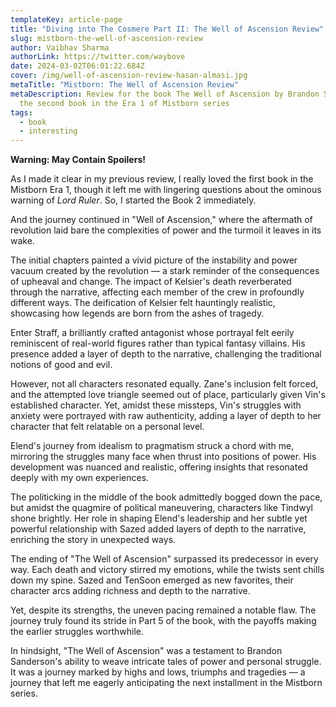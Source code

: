 ```yaml
---
templateKey: article-page
title: "Diving into The Cosmere Part II: The Well of Ascension Review"
slug: mistborn-the-well-of-ascension-review
author: Vaibhav Sharma
authorLink: https://twitter.com/waybove
date: 2024-03-02T06:01:22.684Z
cover: /img/well-of-ascension-review-hasan-almasi.jpg
metaTitle: "Mistborn: The Well of Ascension Review"
metaDescription: Review for the book The Well of Ascension by Brandon Sanderson,
  the second book in the Era 1 of Mistborn series
tags:
  - book
  - interesting
---
```

**Warning: May Contain Spoilers!**

As I made it clear in my previous review, I really loved the first book in the Mistborn Era 1, though it left me with lingering questions about the ominous warning of *Lord Ruler*. So, I started the Book 2 immediately.

And the journey continued in "Well of Ascension," where the aftermath of revolution laid bare the complexities of power and the turmoil it leaves in its wake.

The initial chapters painted a vivid picture of the instability and power vacuum created by the revolution — a stark reminder of the consequences of upheaval and change. The impact of Kelsier's death reverberated through the narrative, affecting each member of the crew in profoundly different ways. The deification of Kelsier felt hauntingly realistic, showcasing how legends are born from the ashes of tragedy.

Enter Straff, a brilliantly crafted antagonist whose portrayal felt eerily reminiscent of real-world figures rather than typical fantasy villains. His presence added a layer of depth to the narrative, challenging the traditional notions of good and evil.

However, not all characters resonated equally. Zane's inclusion felt forced, and the attempted love triangle seemed out of place, particularly given Vin's established character. Yet, amidst these missteps, Vin's struggles with anxiety were portrayed with raw authenticity, adding a layer of depth to her character that felt relatable on a personal level.

Elend's journey from idealism to pragmatism struck a chord with me, mirroring the struggles many face when thrust into positions of power. His development was nuanced and realistic, offering insights that resonated deeply with my own experiences.

The politicking in the middle of the book admittedly bogged down the pace, but amidst the quagmire of political maneuvering, characters like Tindwyl shone brightly. Her role in shaping Elend's leadership and her subtle yet powerful relationship with Sazed added layers of depth to the narrative, enriching the story in unexpected ways.

The ending of "The Well of Ascension" surpassed its predecessor in every way. Each death and victory stirred my emotions, while the twists sent chills down my spine. Sazed and TenSoon emerged as new favorites, their character arcs adding richness and depth to the narrative.

Yet, despite its strengths, the uneven pacing remained a notable flaw. The journey truly found its stride in Part 5 of the book, with the payoffs making the earlier struggles worthwhile.

In hindsight, "The Well of Ascension" was a testament to Brandon Sanderson's ability to weave intricate tales of power and personal struggle. It was a journey marked by highs and lows, triumphs and tragedies — a journey that left me eagerly anticipating the next installment in the Mistborn series.